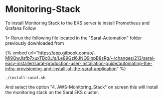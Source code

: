 # Monitoring-Stack

To install Monitoring Stack to the EKS server ie install Prometheus and Grafana Follow

1>  Rerun the following file located in the "Saral-Automation" folder previously downloaded from&#x20;

{% embed url="https://app.gitbook.com/o/-Mi9QwJlsfb7xuxTBc0J/s/Le89Gzl6JNQ9inpB8sRg/~/changes/213/saral-easy-installer/saral-production-user-installation-guide/automating-the-infra-provisioning-and-install-of-the-saral-application" %}

```
./install-saral.sh
```

And select the option "4. AWS-Monitoring\_Stack"  on screen this will install the monitoring stack on the Saral EKS cluster.
